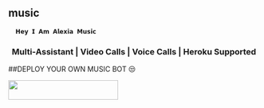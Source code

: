 ## music
      𝗛𝗲𝘆 𝗜 𝗔𝗺 𝗔𝗹𝗲𝘅𝗶𝗮 𝗠𝘂𝘀𝗶𝗰
<h3 align = center> Multi-Assistant | Video Calls | Voice Calls | Heroku Supported</h3>


##DEPLOY YOUR OWN MUSIC BOT 😒
<p align="left"><a href="https://heroku.com/deploy?template=https://github.com/Sumans11/music"> <img src="https://img.shields.io/badge/Deploy%20To%20Heroku-blue?style=for-the-badge&logo=heroku" width="220" height="38.45"/></a></p>
